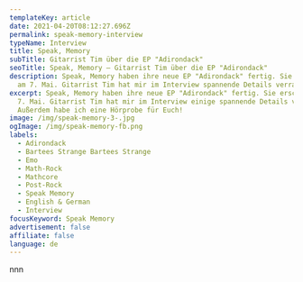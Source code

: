 ```yaml
---
templateKey: article
date: 2021-04-20T08:12:27.696Z
permalink: speak-memory-interview
typeName: Interview
title: Speak, Memory
subTitle: Gitarrist Tim über die EP "Adirondack"
seoTitle: Speak, Memory – Gitarrist Tim über die EP "Adirondack"
description: Speak, Memory haben ihre neue EP "Adirondack" fertig. Sie erscheint
  am 7. Mai. Gitarrist Tim hat mir im Interview spannende Details verraten.
excerpt: Speak, Memory haben ihre neue EP "Adirondack" fertig. Sie erscheint am
  7. Mai. Gitarrist Tim hat mir im Interview einige spannende Details verraten.
  Außerdem habe ich eine Hörprobe für Euch!
image: /img/speak-memory-3-.jpg
ogImage: /img/speak-memory-fb.png
labels:
  - Adirondack
  - Bartees Strange Bartees Strange
  - Emo
  - Math-Rock
  - Mathcore
  - Post-Rock
  - Speak Memory
  - English & German
  - Interview
focusKeyword: Speak Memory
advertisement: false
affiliate: false
language: de
---
```

nnn
